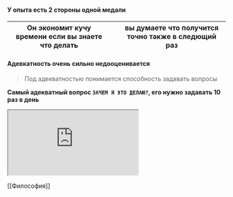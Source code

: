 #### У опыта есть 2 стороны одной медали

Он экономит кучу времени если вы знаете что делать               |   | вы думаете что получится точно также в следющий раз         
------------------------------- | - | ------------------


#### Адевкатность очень сильно недооценивается
>Под адекватностью понимается способность задавать вопросы

**Самый адекватный вопрос ``ЗАЧЕМ Я ЭТО ДЕЛАЮ?``, его нужно задавать 10 раз в день**


<iframe src="https://www.youtube.com/embed/AJN3xMEcX9s"></iframe>


[[Философия]]